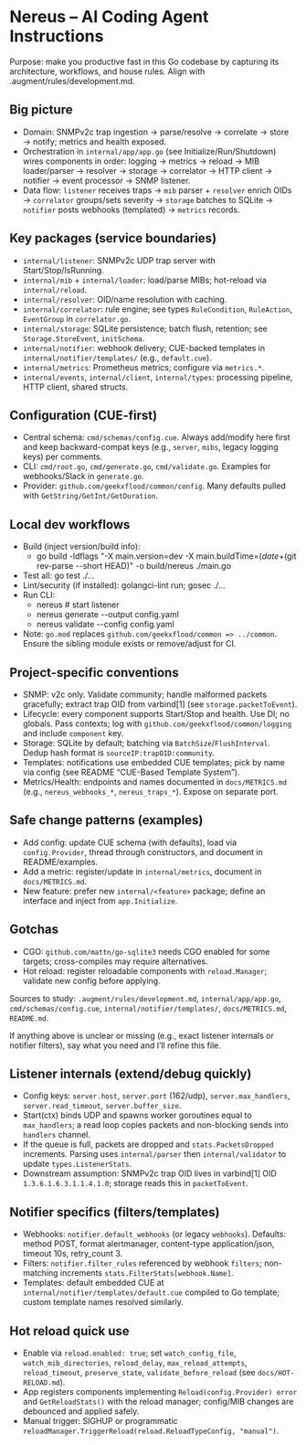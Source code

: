 # Nereus – AI Coding Agent Instructions

Purpose: make you productive fast in this Go codebase by capturing its architecture, workflows, and house rules. Align with .augment/rules/development.md.

## Big picture

- Domain: SNMPv2c trap ingestion → parse/resolve → correlate → store → notify; metrics and health exposed.
- Orchestration in `internal/app/app.go` (see Initialize/Run/Shutdown) wires components in order: logging → metrics → reload → MIB loader/parser → resolver → storage → correlator → HTTP client → notifier → event processor → SNMP listener.
- Data flow: `listener` receives traps → `mib` parser + `resolver` enrich OIDs → `correlator` groups/sets severity → `storage` batches to SQLite → `notifier` posts webhooks (templated) → `metrics` records.

## Key packages (service boundaries)

- `internal/listener`: SNMPv2c UDP trap server with Start/Stop/IsRunning.
- `internal/mib` + `internal/loader`: load/parse MIBs; hot-reload via `internal/reload`.
- `internal/resolver`: OID/name resolution with caching.
- `internal/correlator`: rule engine; see types `RuleCondition`, `RuleAction`, `EventGroup` in `correlator.go`.
- `internal/storage`: SQLite persistence; batch flush, retention; see `Storage.StoreEvent`, `initSchema`.
- `internal/notifier`: webhook delivery; CUE-backed templates in `internal/notifier/templates/` (e.g., `default.cue`).
- `internal/metrics`: Prometheus metrics; configure via `metrics.*`.
- `internal/events`, `internal/client`, `internal/types`: processing pipeline, HTTP client, shared structs.

## Configuration (CUE-first)

- Central schema: `cmd/schemas/config.cue`. Always add/modify here first and keep backward-compat keys (e.g., `server`, `mibs`, legacy logging keys) per comments.
- CLI: `cmd/root.go`, `cmd/generate.go`, `cmd/validate.go`. Examples for webhooks/Slack in `generate.go`.
- Provider: `github.com/geekxflood/common/config`. Many defaults pulled with `GetString/GetInt/GetDuration`.

## Local dev workflows

- Build (inject version/build info):
  - go build -ldflags "-X main.version=dev -X main.buildTime=$(date +%Y%m%d%H%M%S) -X main.commitHash=$(git rev-parse --short HEAD)" -o build/nereus ./main.go
- Test all: go test ./...
- Lint/security (if installed): golangci-lint run; gosec ./...
- Run CLI:
  - nereus # start listener
  - nereus generate --output config.yaml
  - nereus validate --config config.yaml
- Note: `go.mod` replaces `github.com/geekxflood/common => ../common`. Ensure the sibling module exists or remove/adjust for CI.

## Project-specific conventions

- SNMP: v2c only. Validate community; handle malformed packets gracefully; extract trap OID from varbind[1] (see `storage.packetToEvent`).
- Lifecycle: every component supports Start/Stop and health. Use DI; no globals. Pass contexts; log with `github.com/geekxflood/common/logging` and include `component` key.
- Storage: SQLite by default; batching via `BatchSize`/`FlushInterval`. Dedup hash format is `sourceIP:trapOID:community`.
- Templates: notifications use embedded CUE templates; pick by name via config (see README “CUE-Based Template System”).
- Metrics/Health: endpoints and names documented in `docs/METRICS.md` (e.g., `nereus_webhooks_*`, `nereus_traps_*`). Expose on separate port.

## Safe change patterns (examples)

- Add config: update CUE schema (with defaults), load via `config.Provider`, thread through constructors, and document in README/examples.
- Add a metric: register/update in `internal/metrics`, document in `docs/METRICS.md`.
- New feature: prefer new `internal/<feature>` package; define an interface and inject from `app.Initialize`.

## Gotchas

- CGO: `github.com/mattn/go-sqlite3` needs CGO enabled for some targets; cross-compiles may require alternatives.
- Hot reload: register reloadable components with `reload.Manager`; validate new config before applying.

Sources to study: `.augment/rules/development.md`, `internal/app/app.go`, `cmd/schemas/config.cue`, `internal/notifier/templates/`, `docs/METRICS.md`, `README.md`.

If anything above is unclear or missing (e.g., exact listener internals or notifier filters), say what you need and I’ll refine this file.

## Listener internals (extend/debug quickly)

- Config keys: `server.host`, `server.port` (162/udp), `server.max_handlers`, `server.read_timeout`, `server.buffer_size`.
- Start(ctx) binds UDP and spawns worker goroutines equal to `max_handlers`; a read loop copies packets and non-blocking sends into `handlers` channel.
- If the queue is full, packets are dropped and `stats.PacketsDropped` increments. Parsing uses `internal/parser` then `internal/validator` to update `types.ListenerStats`.
- Downstream assumption: SNMPv2c trap OID lives in varbind[1] OID `1.3.6.1.6.3.1.1.4.1.0`; storage reads this in `packetToEvent`.

## Notifier specifics (filters/templates)

- Webhooks: `notifier.default_webhooks` (or legacy `webhooks`). Defaults: method POST, format alertmanager, content-type application/json, timeout 10s, retry_count 3.
- Filters: `notifier.filter_rules` referenced by webhook `filters`; non-matching increments `stats.FilterStats[webhook.Name]`.
- Templates: default embedded CUE at `internal/notifier/templates/default.cue` compiled to Go template; custom template names resolved similarly.

## Hot reload quick use

- Enable via `reload.enabled: true`; set `watch_config_file`, `watch_mib_directories`, `reload_delay`, `max_reload_attempts`, `reload_timeout`, `preserve_state`, `validate_before_reload` (see `docs/HOT-RELOAD.md`).
- App registers components implementing `Reload(config.Provider) error` and `GetReloadStats()` with the reload manager; config/MIB changes are debounced and applied safely.
- Manual trigger: SIGHUP or programmatic `reloadManager.TriggerReload(reload.ReloadTypeConfig, "manual")`.
